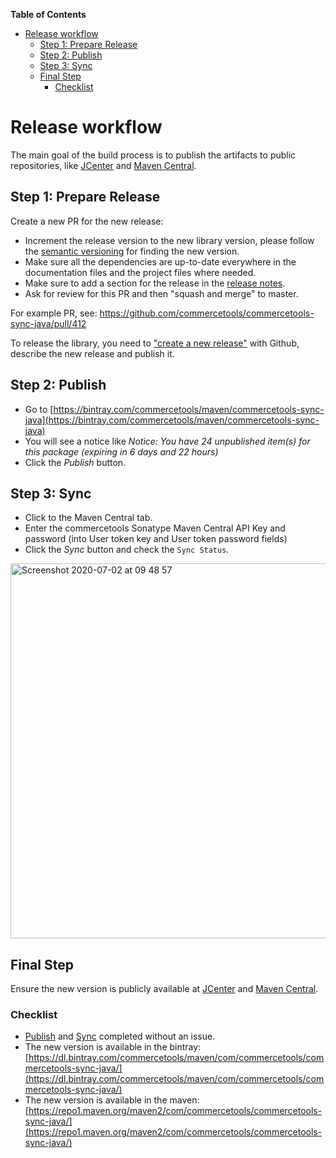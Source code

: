 <!-- START doctoc generated TOC please keep comment here to allow auto update -->
<!-- DON'T EDIT THIS SECTION, INSTEAD RE-RUN doctoc TO UPDATE -->
**Table of Contents** 

- [Release workflow](#release-workflow)
  - [Step 1: Prepare Release](#step-1-prepare-release)
  - [Step 2: Publish](#step-2-publish)
  - [Step 3: Sync](#step-3-sync)
  - [Final Step](#final-step)
    - [Checklist](#checklist)

<!-- END doctoc generated TOC please keep comment here to allow auto update -->

# Release workflow

The main goal of the build process is to publish the artifacts to public repositories, 
like [JCenter](https://bintray.com/commercetools/maven/commercetools-sync-java) and [Maven Central](https://mvnrepository.com/artifact/com.commercetools/commercetools-sync-java).
     
## Step 1: Prepare Release

Create a new PR for the new release: 
- Increment the release version to the new library version, please follow the [semantic versioning](https://semver.org/) for finding the new version.
- Make sure all the dependencies are up-to-date everywhere in the documentation files and the project files where needed.
- Make sure to add a section for the release in the [release notes](/docs/RELEASE_NOTES.md). 
- Ask for review for this PR and then "squash and merge" to master.

For example PR, see: https://github.com/commercetools/commercetools-sync-java/pull/412
    
To release the library, you need to ["create a new release"](https://github.com/commercetools/commercetools-sync-java/releases/new) with Github, 
describe the new release and publish it. 

## Step 2: Publish

- Go to [https://bintray.com/commercetools/maven/commercetools-sync-java](https://bintray.com/commercetools/maven/commercetools-sync-java)
- You will see a notice like _Notice: You have 24 unpublished item(s) for this package (expiring in 6 days and 22 hours)_
- Click the _Publish_ button.

## Step 3: Sync

- Click to the Maven Central tab.
- Enter the commercetools Sonatype Maven Central API Key and password (into User token key and User token password fields)
- Click the _Sync_ button and check the `Sync Status`. 

<img width="600" alt="Screenshot 2020-07-02 at 09 48 57" src="https://user-images.githubusercontent.com/3469524/86331559-906e3e80-bc49-11ea-9390-e813bc12c163.png">

## Final Step

Ensure the new version is publicly available at [JCenter](https://bintray.com/commercetools/maven/commercetools-sync-java) and [Maven Central](https://mvnrepository.com/artifact/com.commercetools/commercetools-sync-java). 

### Checklist 

- [Publish](#step-2-publish) and [Sync](#step-3-sync) completed without an issue.
- The new version is available in the bintray: [https://dl.bintray.com/commercetools/maven/com/commercetools/commercetools-sync-java/](https://dl.bintray.com/commercetools/maven/com/commercetools/commercetools-sync-java/)
- The new version is available in the maven: [https://repo1.maven.org/maven2/com/commercetools/commercetools-sync-java/](https://repo1.maven.org/maven2/com/commercetools/commercetools-sync-java/)
